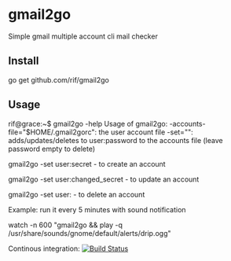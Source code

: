 gmail2go
========

Simple gmail multiple account cli mail checker

Install
-------

go get github.com/rif/gmail2go

Usage
-----

rif@grace:~$ gmail2go -help
Usage of gmail2go:
  -accounts-file="$HOME/.gmail2gorc": the user account file
  -set="": adds/updates/deletes to user:password to the accounts file (leave password empty to delete)

gmail2go -set user:secret - to create an account

gmail2go -set user:changed_secret - to update an account

gmail2go -set user: - to delete an account

Example: run it every 5 minutes with sound notification

watch -n 600 "gmail2go && play -q /usr/share/sounds/gnome/default/alerts/drip.ogg"

Continous integration: [![Build Status](https://goci.herokuapp.com/project/image/github.com/rif/gmail2go "Continous integration")](http://goci.me/project/github.com/rif/gmail2go)

